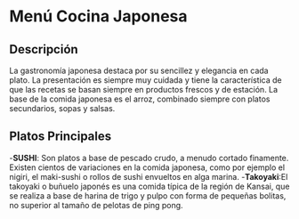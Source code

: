 # Menú Cocina Japonesa

## Descripción
La gastronomía japonesa destaca por su sencillez y elegancia en cada plato. La presentación es siempre muy cuidada y tiene la característica de que las recetas se basan siempre en productos frescos y de estación. La base de la comida japonesa es el arroz, combinado siempre con platos secundarios, sopas y salsas.

## Platos Principales
-**SUSHI**:  Son platos a base de pescado crudo, a menudo cortado finamente. Existen cientos de variaciones en la comida japonesa, como por ejemplo el nigiri, el maki-sushi o rollos de sushi envueltos en alga marina.
-**Takoyaki**:El takoyaki o buñuelo japonés es una comida típica de la región de Kansai, que se realiza a base de harina de trigo y pulpo con forma de pequeñas bolitas, no superior al tamaño de pelotas de ping pong.
